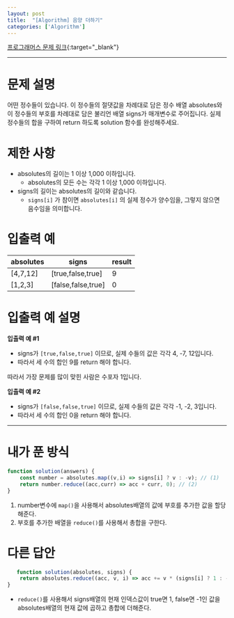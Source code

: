 ```yaml
---
layout: post
title:  "[Algorithm] 음양 더하기"
categories: ['Algorithm']
---
```


[프로그래머스 문제 링크](https://programmers.co.kr/learn/courses/30/lessons/76501){:target="_blank"}

---

# 문제 설명

어떤 정수들이 있습니다. 이 정수들의 절댓값을 차례대로 담은 정수 배열 absolutes와 이 정수들의 부호를 차례대로 담은 불리언 배열 signs가 매개변수로 주어집니다. 실제 정수들의 합을 구하여 return 하도록 solution 함수를 완성해주세요.


# 제한 사항

- absolutes의 길이는 1 이상 1,000 이하입니다.
  - absolutes의 모든 수는 각각 1 이상 1,000 이하입니다.
- signs의 길이는 absolutes의 길이와 같습니다.
  - `signs[i]` 가 참이면 `absolutes[i]` 의 실제 정수가 양수임을, 그렇지 않으면 음수임을 의미합니다.


# 입출력 예

| absolutes  | signs                | result |
| ---------- | -------------------- | ------ |
| [4,7,12] | [true,false,true]  | 9      |
| [1,2,3]  | [false,false,true] | 0      |

# 입출력 예 설명

**입출력 예 #1**

- signs가 `[true,false,true]` 이므로, 실제 수들의 값은 각각 4, -7, 12입니다.
- 따라서 세 수의 합인 9를 return 해야 합니다.

따라서 가장 문제를 많이 맞힌 사람은 수포자 1입니다.

**입출력 예 #2**

- signs가 `[false,false,true]` 이므로, 실제 수들의 값은 각각 -1, -2, 3입니다.
- 따라서 세 수의 합인 0을 return 해야 합니다.

---

# 내가 푼 방식

```js
function solution(answers) {
    const number = absolutes.map((v,i) => signs[i] ? v : -v); // (1)
    return number.reduce((acc,curr) => acc + curr, 0); // (2)
}
```

1. number변수에 `map()`을 사용해서 absolutes배열의 값에 부호를 추가한 값을 할당해준다.
2. 부호를 추가한 배열을 `reduce()`를 사용해서 총합을 구한다.

# 다른 답안

```js
   function solution(absolutes, signs) {
    return absolutes.reduce((acc, v, i) => acc += v * (signs[i] ? 1 : -1), 0)
}
```

- `reduce()`를 사용해서 signs배열의 현재 인덱스값이 true면 1, false면 -1인 값을 absolutes배열의 현재 값에 곱하고 총합에 더해준다.

